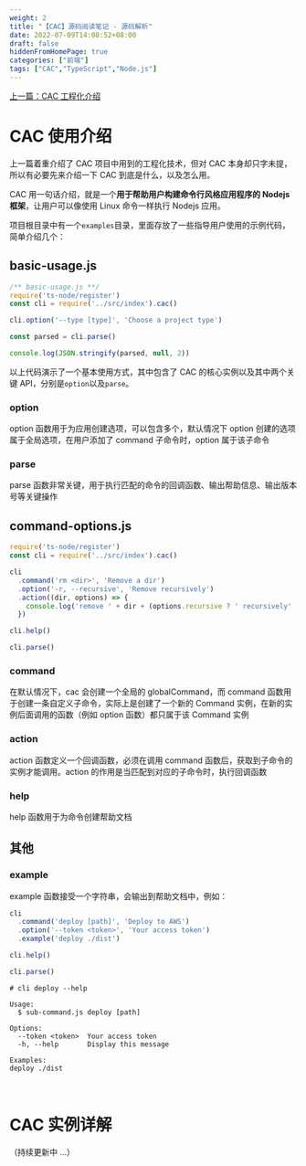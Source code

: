 ```yaml
---
weight: 2
title: "【CAC】源码阅读笔记 - 源码解析"
date: 2022-07-09T14:08:52+08:00
draft: false
hiddenFromHomePage: true
categories: ["前端"]
tags: ["CAC","TypeScript","Node.js"]
---
```


[上一篇：CAC 工程化介绍](https://wumanho.cn/posts/cac-sourcecode/)

# CAC 使用介绍

上一篇着重介绍了 CAC 项目中用到的工程化技术，但对 CAC 本身却只字未提，所以有必要先来介绍一下 CAC 到底是什么，以及怎么用。

CAC 用一句话介绍，就是一个**用于帮助用户构建命令行风格应用程序的 Nodejs 框架**，让用户可以像使用 Linux 命令一样执行 Nodejs 应用。

项目根目录中有一个`examples`目录，里面存放了一些指导用户使用的示例代码，简单介绍几个：

## basic-usage.js

```javascript
/** basic-usage.js **/
require('ts-node/register')
const cli = require('../src/index').cac()

cli.option('--type [type]', 'Choose a project type')

const parsed = cli.parse()

console.log(JSON.stringify(parsed, null, 2))
```

以上代码演示了一个基本使用方式，其中包含了 CAC 的核心实例以及其中两个关键 API，分别是`option`以及`parse`。

### option

option 函数用于为应用创建选项，可以包含多个，默认情况下 option 创建的选项属于全局选项，在用户添加了 command 子命令时，option 属于该子命令

### parse

parse 函数非常关键，用于执行匹配的命令的回调函数、输出帮助信息、输出版本号等关键操作

## command-options.js

```javascript
require('ts-node/register')
const cli = require('../src/index').cac()

cli
  .command('rm <dir>', 'Remove a dir')
  .option('-r, --recursive', 'Remove recursively')
  .action((dir, options) => {
    console.log('remove ' + dir + (options.recursive ? ' recursively' : ''))
  })

cli.help()

cli.parse()
```

### command

在默认情况下，cac 会创建一个全局的 globalCommand，而 command 函数用于创建一条自定义子命令，实际上是创建了一个新的 Command 实例，在新的实例后面调用的函数（例如 option 函数）都只属于该 Command 实例

### action

action 函数定义一个回调函数，必须在调用 command 函数后，获取到子命令的实例才能调用。action 的作用是当匹配到对应的子命令时，执行回调函数

### help

help 函数用于为命令创建帮助文档

## 其他

### example

example 函数接受一个字符串，会输出到帮助文档中，例如：

```javascript
cli
  .command('deploy [path]', 'Deploy to AWS')
  .option('--token <token>', 'Your access token')
  .example('deploy ./dist')

cli.help()

cli.parse()
```

```code
# cli deploy --help

Usage:
  $ sub-command.js deploy [path]

Options:
  --token <token>  Your access token 
  -h, --help       Display this message 

Examples:
deploy ./dist
```

&nbsp;

# CAC 实例详解

（持续更新中 ...）



